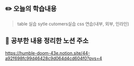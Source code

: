 ## :pencil2:  오늘의 학습내용
> table 실습
> sytle cutomers실습
> css 연습(내부, 외부, 인라인)


## :memo:  공부한 내용 정리한 노션 주소
<https://humble-doom-43e.notion.site/44-a92f698fc99d46428c9d064d4cd604f0?pvs=4>
